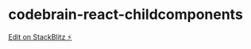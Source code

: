 # codebrain-react-childcomponents

[Edit on StackBlitz ⚡️](https://stackblitz.com/edit/codebrain-react-childcomponents)